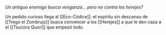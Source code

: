 _Un antiguo enemigo busca venganza... pero no contra los herejes?_

Un pedido curioso llega al [[Eco-Códice]]: el espíritu sin descanso de [[Trego el Zombrujo]] busca convencer a los [[Herejes]] a que le den caza a el [[Tsucora Quori]] que empezó todo.